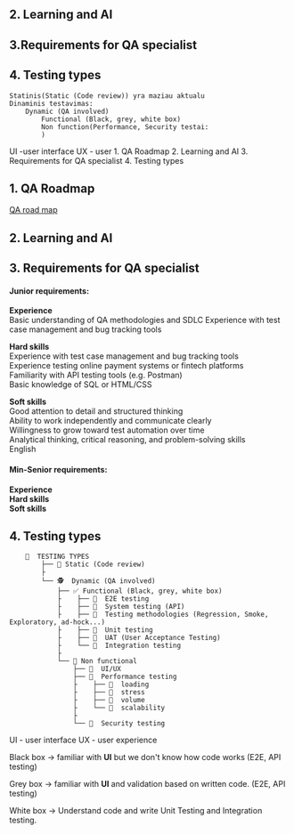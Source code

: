 ## 2. Learning and AI
## 3.Requirements for QA specialist

## 4. Testing types
```
Statinis(Static (Code review)) yra maziau aktualu
Dinaminis testavimas:
    Dynamic (QA involved)
        Functional (Black, grey, white box)
        Non function(Performance, Security testai:
        )

```
UI -user interface
UX - user 1. QA Roadmap
2. Learning and AI
3. Requirements for QA specialist
4. Testing types

## 1. QA Roadmap
[QA road map](https://roadmap.sh/qa)

## 2. Learning and AI

## 3. Requirements for QA specialist

#### Junior requirements:  

**Experience**  
Basic understanding of QA methodologies and SDLC 
Experience with test case management and bug tracking tools  

**Hard skills**  
Experience with test case management and bug tracking tools  
Experience testing online payment systems or fintech platforms  
Familiarity with API testing tools (e.g. Postman)  
Basic knowledge of SQL or HTML/CSS  


**Soft skills**  
Good attention to detail and structured thinking  
Ability to work independently and communicate clearly  
Willingness to grow toward test automation over time  
Analytical thinking, critical reasoning, and problem-solving skills  
English  



#### Min-Senior requirements:   

**Experience**  
**Hard skills**  
**Soft skills**  

## 4. Testing types
```
    🧪  TESTING TYPES
        ├── 🧠 Static (Code review)
        ├
        └── 🕵️  Dynamic (QA involved)
            ├── ✅ Functional (Black, grey, white box)
            ├    ├── 🧷  E2E testing
            ├    ├── 🧷  System testing (API)
            ├    ├── 🧷  Testing methodologies (Regression, Smoke, Exploratory, ad-hock...)
            ├    ├── 🧷  Unit testing
            ├    ├── 🧷  UAT (User Acceptance Testing)
            ├    └── 🧷  Integration testing
            ├ 
            └── 🚀 Non functional
                ├── 🧷  UI/UX
                ├── 🧷  Performance testing
                ├    ├── 🧷  loading
                ├    ├── 🧷  stress
                ├    ├── 🧷  volume
                ├    └── 🧷  scalability
                ├
                └── 🧷  Security testing
```
UI - user interface
UX - user experience

Black box -> familiar with **UI** but we don't know how code works
    (E2E, API testing)

Grey box -> familiar with **UI** and validation based on written code.
    (E2E, API testing)

White box -> Understand code and write Unit Testing and Integration testing.


